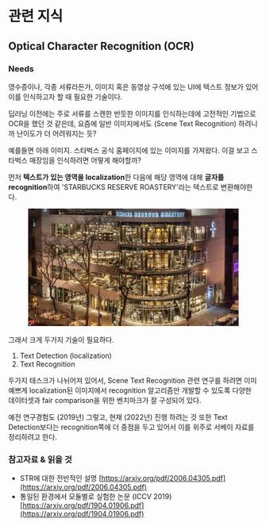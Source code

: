 # 관련 지식

## Optical Character Recognition (OCR)



### Needs

영수증이나, 각종 서류라든가, 이미지 혹은 동영상 구석에 있는 UI에 텍스트 정보가 있어 이를 인식하고자 할 때 필요한 기술이다.

딥러닝 이전에는 주로 서류를 스캔한 반듯한 이미지를 인식하는데에 고전적인 기법으로 OCR을 했던 것 같은데, 요즘에 일반 이미지에서도 (Scene Text Recognition) 하려니까 난이도가 더 어려워지는 듯?

예를들면 아래 이미지. 스타벅스 공식 홈페이지에 있는 이미지를 가져왔다. 이걸 보고 스타벅스 매장임을 인식하려면 어떻게 해야할까?

먼저 **텍스트가 있는 영역을 localization**한 다음에 해당 영역에 대해 **글자를 recognition**하여 'STARBUCKS RESERVE ROASTERY'라는 텍스트로 변환해야한다.

<figure><img src="../../../.gitbook/assets/image (1) (1).png" alt=""><figcaption></figcaption></figure>



그래서 크게 두가지 기술이 필요하다.

1. Text Detection (localization)
2. Text Recognition



두가지 태스크가 나뉘어져 있어서, Scene Text Recognition 관련 연구를 하려면 이미 예쁘게 localization된 이미지에서 recognition 알고리즘만 개발할 수 있도록 다양한 데이터셋과 fair comparison을 위한 벤치마크가 잘 구성되어 있다.

예전 연구경험도 (2019년) 그렇고, 현재 (2022년) 진행 하려는 것 또한 Text Detection보다는 recognition쪽에 더 중점을 두고 있어서 이를 위주로 서베이 자료를 정리하려고 한다.





### **참고자료 & 읽을 것**

* STR에 대한 전반적인 설명 [https://arxiv.org/pdf/2006.04305.pdf](https://arxiv.org/pdf/2006.04305.pdf)
* 통일된 환경에서 모듈별로 실험한 논문 (ICCV 2019) [https://arxiv.org/pdf/1904.01906.pdf](https://arxiv.org/pdf/1904.01906.pdf)
